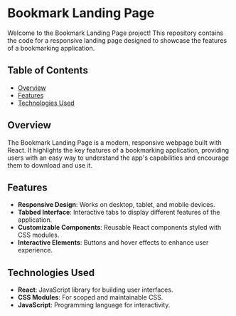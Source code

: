 # Bookmark Landing Page

Welcome to the Bookmark Landing Page project! This repository contains the code for a responsive landing page designed to showcase the features of a bookmarking application.

## Table of Contents

- [Overview](#overview)
- [Features](#features)
- [Technologies Used](#technologies-used)


## Overview

The Bookmark Landing Page is a modern, responsive webpage built with React. It highlights the key features of a bookmarking application, providing users with an easy way to understand the app's capabilities and encourage them to download and use it.

## Features

- **Responsive Design**: Works on desktop, tablet, and mobile devices.
- **Tabbed Interface**: Interactive tabs to display different features of the application.
- **Customizable Components**: Reusable React components styled with CSS modules.
- **Interactive Elements**: Buttons and hover effects to enhance user experience.

## Technologies Used

- **React**: JavaScript library for building user interfaces.
- **CSS Modules**: For scoped and maintainable CSS.
- **JavaScript**: Programming language for interactivity.
